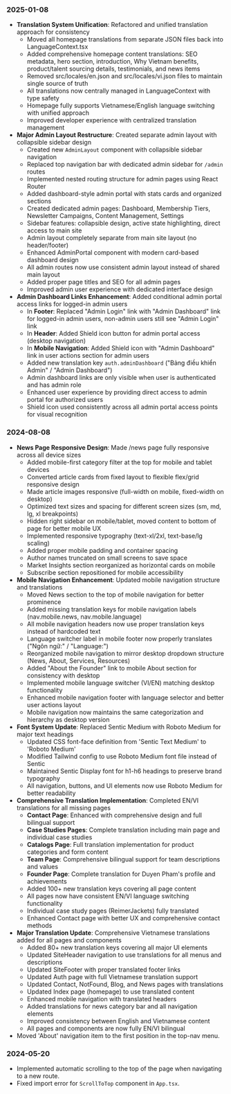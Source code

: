 ### 2025-01-08
- **Translation System Unification**: Refactored and unified translation approach for consistency
  - Moved all homepage translations from separate JSON files back into LanguageContext.tsx
  - Added comprehensive homepage content translations: SEO metadata, hero section, introduction, Why Vietnam benefits, product/talent sourcing details, testimonials, and news items
  - Removed src/locales/en.json and src/locales/vi.json files to maintain single source of truth
  - All translations now centrally managed in LanguageContext with type safety
  - Homepage fully supports Vietnamese/English language switching with unified approach
  - Improved developer experience with centralized translation management
- **Major Admin Layout Restructure**: Created separate admin layout with collapsible sidebar design
  - Created new `AdminLayout` component with collapsible sidebar navigation
  - Replaced top navigation bar with dedicated admin sidebar for `/admin` routes
  - Implemented nested routing structure for admin pages using React Router
  - Added dashboard-style admin portal with stats cards and organized sections
  - Created dedicated admin pages: Dashboard, Membership Tiers, Newsletter Campaigns, Content Management, Settings
  - Sidebar features: collapsible design, active state highlighting, direct access to main site
  - Admin layout completely separate from main site layout (no header/footer)
  - Enhanced AdminPortal component with modern card-based dashboard design
  - All admin routes now use consistent admin layout instead of shared main layout
  - Added proper page titles and SEO for all admin pages
  - Improved admin user experience with dedicated interface design
- **Admin Dashboard Links Enhancement**: Added conditional admin portal access links for logged-in admin users
  - In **Footer**: Replaced "Admin Login" link with "Admin Dashboard" link for logged-in admin users, non-admin users still see "Admin Login" link
  - In **Header**: Added Shield icon button for admin portal access (desktop navigation)
  - In **Mobile Navigation**: Added Shield icon with "Admin Dashboard" link in user actions section for admin users
  - Added new translation key `auth.adminDashboard` ("Bảng điều khiển Admin" / "Admin Dashboard")
  - Admin dashboard links are only visible when user is authenticated and has admin role
  - Enhanced user experience by providing direct access to admin portal for authorized users
  - Shield icon used consistently across all admin portal access points for visual recognition

### 2024-08-08
- **News Page Responsive Design**: Made /news page fully responsive across all device sizes
  - Added mobile-first category filter at the top for mobile and tablet devices
  - Converted article cards from fixed layout to flexible flex/grid responsive design
  - Made article images responsive (full-width on mobile, fixed-width on desktop)
  - Optimized text sizes and spacing for different screen sizes (sm, md, lg, xl breakpoints)
  - Hidden right sidebar on mobile/tablet, moved content to bottom of page for better mobile UX
  - Implemented responsive typography (text-xl/2xl, text-base/lg scaling)
  - Added proper mobile padding and container spacing
  - Author names truncated on small screens to save space
  - Market Insights section reorganized as horizontal cards on mobile
  - Subscribe section repositioned for mobile accessibility
- **Mobile Navigation Enhancement**: Updated mobile navigation structure and translations
  - Moved News section to the top of mobile navigation for better prominence
  - Added missing translation keys for mobile navigation labels (nav.mobile.news, nav.mobile.language)
  - All mobile navigation headers now use proper translation keys instead of hardcoded text
  - Language switcher label in mobile footer now properly translates ("Ngôn ngữ:" / "Language:")
  - Reorganized mobile navigation to mirror desktop dropdown structure (News, About, Services, Resources)
  - Added "About the Founder" link to mobile About section for consistency with desktop
  - Implemented mobile language switcher (VI/EN) matching desktop functionality
  - Enhanced mobile navigation footer with language selector and better user actions layout
  - Mobile navigation now maintains the same categorization and hierarchy as desktop version
- **Font System Update**: Replaced Sentic Medium with Roboto Medium for major text headings
  - Updated CSS font-face definition from 'Sentic Text Medium' to 'Roboto Medium'
  - Modified Tailwind config to use Roboto Medium font file instead of Sentic
  - Maintained Sentic Display font for h1-h6 headings to preserve brand typography
  - All navigation, buttons, and UI elements now use Roboto Medium for better readability
- **Comprehensive Translation Implementation**: Completed EN/VI translations for all missing pages
  - **Contact Page**: Enhanced with comprehensive design and full bilingual support
  - **Case Studies Pages**: Complete translation including main page and individual case studies
  - **Catalogs Page**: Full translation implementation for product categories and form content
  - **Team Page**: Comprehensive bilingual support for team descriptions and values
  - **Founder Page**: Complete translation for Duyen Pham's profile and achievements
  - Added 100+ new translation keys covering all page content
  - All pages now have consistent EN/VI language switching functionality
  - Individual case study pages (ReimerJackets) fully translated
  - Enhanced Contact page with better UX and comprehensive contact methods
- **Major Translation Update**: Comprehensive Vietnamese translations added for all pages and components
  - Added 80+ new translation keys covering all major UI elements
  - Updated SiteHeader navigation to use translations for all menus and descriptions
  - Updated SiteFooter with proper translated footer links
  - Updated Auth page with full Vietnamese translation support
  - Updated Contact, NotFound, Blog, and News pages with translations
  - Updated Index page (homepage) to use translated content
  - Enhanced mobile navigation with translated headers
  - Added translations for news category bar and all navigation elements
  - Improved consistency between English and Vietnamese content
  - All pages and components are now fully EN/VI bilingual
- Moved 'About' navigation item to the first position in the top-nav menu.

### 2024-05-20
- Implemented automatic scrolling to the top of the page when navigating to a new route.
- Fixed import error for `ScrollToTop` component in `App.tsx`.

